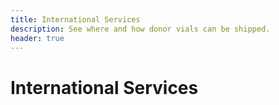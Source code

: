 ```yaml
---
title: International Services
description: See where and how donor vials can be shipped.
header: true
---
```


# International Services